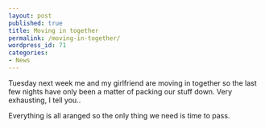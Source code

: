 ```yaml
---
layout: post
published: true
title: Moving in together
permalink: /moving-in-together/
wordpress_id: 71
categories:
- News
---
```



Tuesday next week me and my girlfriend are moving in together so the last few nights have only been a matter of packing our stuff down. Very exhausting, I tell you..

Everything is all aranged so the only thing we need is time to pass.
